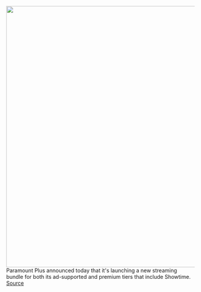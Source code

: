 <img src='https://cdn.vox-cdn.com/thumbor/64liJPUuanYjfHGe18S8RXw7PWM=/0x0:1024x640/1200x800/filters:focal(431x239:593x401)/cdn.vox-cdn.com/uploads/chorus_image/image/69890217/ParamountPlus_Showtime_Hero_1024x640.0.jpg' width='700px' /><br/>
Paramount Plus announced today that it's launching a new streaming bundle for both its ad-supported and premium tiers that include Showtime.
<a href='https://www.theverge.com/2021/9/21/22686594/paramount-plus-showtime-bundle'> Source <a/>